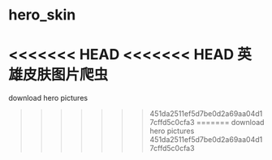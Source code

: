 # hero_skin
<<<<<<< HEAD
<<<<<<< HEAD
英雄皮肤图片爬虫
=======
download hero pictures
>>>>>>> 451da2511ef5d7be0d2a69aa04d17cffd5c0cfa3
=======
download hero pictures
>>>>>>> 451da2511ef5d7be0d2a69aa04d17cffd5c0cfa3
